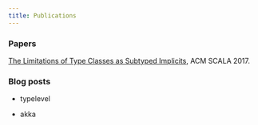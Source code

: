 ```yaml
---
title: Publications
---
```


### Papers

[The Limitations of Type Classes as Subtyped Implicits](/publications/typeclasses-scala17.pdf), ACM SCALA 2017.

### Blog posts

- typelevel

- akka
